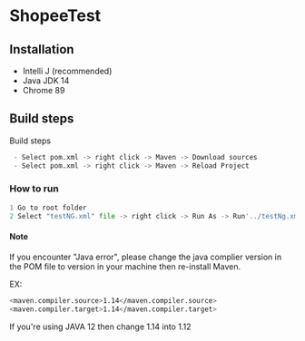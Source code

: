 # ShopeeTest

## Installation

- Intelli J (recommended)
- Java JDK 14
- Chrome 89

## Build steps
 Build steps
```python
 - Select pom.xml -> right click -> Maven -> Download sources
 - Select pom.xml -> right click -> Maven -> Reload Project 
```   

### How to run
```python
1 Go to root folder
2 Select "testNG.xml" file -> right click -> Run As -> Run'../testNg.xml
```

#### Note

If you encounter "Java error", please change the java complier version in the POM file to version in your machine then re-install Maven.

EX: 

```bash
<maven.compiler.source>1.14</maven.compiler.source>
<maven.compiler.target>1.14</maven.compiler.target>
```    
If you're using JAVA 12 then change 1.14 into 1.12
